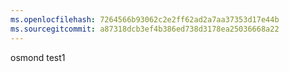 ```yaml
---
ms.openlocfilehash: 7264566b93062c2e2ff62ad2a7aa37353d17e44b
ms.sourcegitcommit: a87318dcb3ef4b386ed738d3178ea25036668a22
---
```

osmond test1
